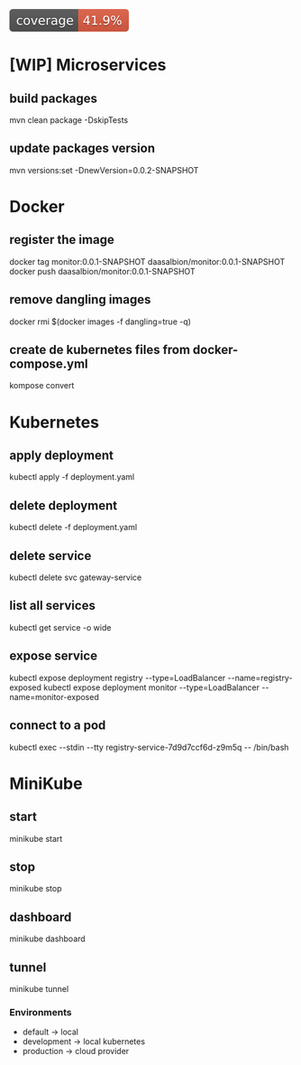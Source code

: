 ![Coverage](.github/badges/jacoco.svg)

# [WIP] Microservices

## build packages
mvn clean package -DskipTests

## update packages version
mvn versions:set -DnewVersion=0.0.2-SNAPSHOT

# Docker
## register the image
docker tag monitor:0.0.1-SNAPSHOT daasalbion/monitor:0.0.1-SNAPSHOT
docker push daasalbion/monitor:0.0.1-SNAPSHOT

## remove dangling images
docker rmi $(docker images -f dangling=true -q)

## create de kubernetes files from docker-compose.yml
kompose convert

# Kubernetes

## apply deployment
kubectl apply -f deployment.yaml

## delete deployment
kubectl delete -f deployment.yaml

## delete service
kubectl delete svc gateway-service

## list all services
kubectl get service -o wide

## expose service
kubectl expose deployment registry --type=LoadBalancer --name=registry-exposed
kubectl expose deployment monitor --type=LoadBalancer --name=monitor-exposed

## connect to a pod
kubectl exec --stdin --tty registry-service-7d9d7ccf6d-z9m5q -- /bin/bash

# MiniKube

## start
minikube start

## stop
minikube stop

## dashboard
minikube dashboard

## tunnel
minikube tunnel

### Environments
* default -> local
* development -> local kubernetes
* production -> cloud provider